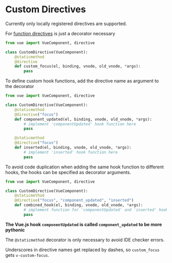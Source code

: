 # Custom Directives
Currently only locally registered directives are supported.

For [function directives](https://vuejs.org/v2/guide/custom-directive.html#Function-Shorthand)
is just a decorator necessary
```python
from vue import VueComponent, directive

class CustomDirective(VueComponent):
    @staticmethod
    @directive
    def custom_focus(el, binding, vnode, old_vnode, *args):
        pass
```

To define custom hook functions, add the directive name as argument to
the decorator
```python
from vue import VueComponent, directive

class CustomDirective(VueComponent):
    @staticmethod
    @directive("focus")
    def component_updated(el, binding, vnode, old_vnode, *args):
        # implement 'componentUpdated' hook function here
        pass

    @staticmethod
    @directive("focus")
    def inserted(el, binding, vnode, old_vnode, *args):
        # implement 'inserted' hook function here
        pass
```

To avoid code duplication when adding the same hook function to different hooks,
the hooks can be specified as decorator arguments.
```python
from vue import VueComponent, directive

class CustomDirective(VueComponent):
    @staticmethod
    @directive("focus", "component_updated", "inserted")
    def combined_hook(el, binding, vnode, old_vnode, *args):
        # implement function for 'componentUpdated' and 'inserted' hook here
        pass
```

**The Vue.js hook `componentUpdated` is called `component_updated` to be more pythonic**

The `@staticmethod` decorator is only necessary to avoid IDE checker errors.

Underscores in directive names get replaced by dashes, so `custom_focus` gets `v-custom-focus`.
